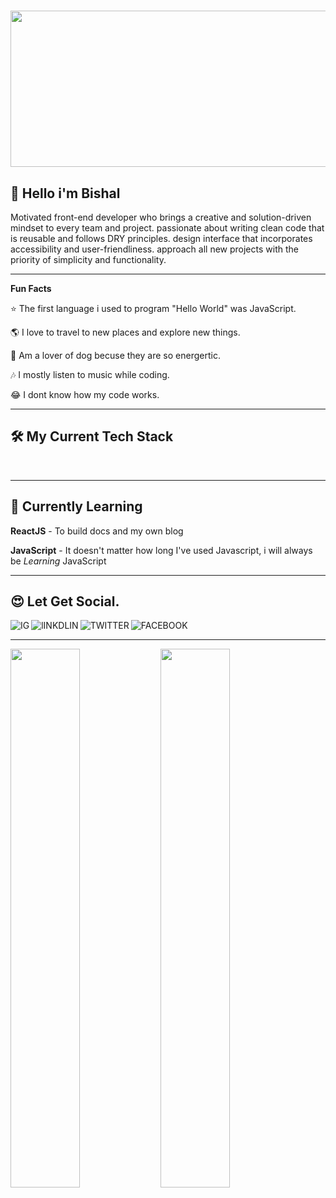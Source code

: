 # <img width="150%" height="250vh" src="https://t3.ftcdn.net/jpg/03/18/60/62/360_F_318606217_Hk8jo2MVoI33SQOkYrfOF929J7JgIP0P.jpg" />
## 👋 Hello i'm Bishal

Motivated front-end developer who brings a creative and solution-driven mindset to every team and
project. passionate about writing clean code that is reusable and follows DRY principles. design interface
that incorporates accessibility and user-friendliness. approach all new projects with the priority of
simplicity and functionality.

---

**Fun Facts**

⭐ The first language i used to program "Hello World" was JavaScript.

🌎 I love to travel to new places and explore new things.

🐶 Am a lover of dog becuse they are so energertic.

🎶 I mostly listen to music while coding.

😂 I dont know how my code works.

---

## 🛠️ My Current Tech Stack
<img align="left" src="" />

<img align="left" src="" /> <br>

---


## 📙 Currently Learning
**ReactJS** - To build docs and my own blog

**JavaScript** - It doesn't matter how long I've used Javascript, i will always be *Learning* JavaScript

---

## 😍 Let Get Social.

<a href="" >
  <img align="left" src="" alt="IG" />
</a>
<a href="/" >
  <img align="left" src="" alt="lINKDLIN" />
</a>
<a href="" >
  <img align="left" src="" alt="TWITTER" />
</a>
<a href="" >
  <img align="left" src="" alt="FACEBOOK" />
</a> 

<br>

---

<img align="left" width="47%" src="" />
<img align="left" width="47%" src="" />






